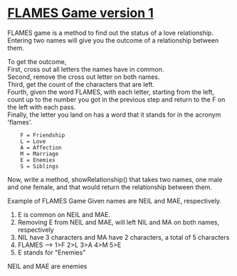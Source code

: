 # [FLAMES Game version 1](https://www.codewars.com/kata/flames-game-version-1 "https://www.codewars.com/kata/553e0c3c8b8c2e1745000005")

FLAMES game is a method to find out the status of a love relationship. Entering two names will give you the outcome of a relationship between them.    

To get the outcome,    
First, cross out all letters the names have in common.    
Second, remove the cross out letter on both names.    
Third, get the count of the characters that are left.    
Fourth, given the word FLAMES, with each letter, starting from the left, count up to the number you got in the previous step and return to the F on the left with each pass.   
Finally, the letter you land on has a word that it stands for in the acronym 'flames'.
    
        F = Friendship
        L = Love
        A = Affection
        M = Marriage
        E = Enemies
        S = Siblings


Now, write a method, showRelationship() that takes two names, one male and one female, and that would return the relationship between them.

Example of FLAMES Game
Given names are NEIL and MAE, respectively.                                   
1. E is common on NEIL and MAE.                                             
2. Removing E from NEIL and MAE, will left NIL and MA on both names, respectively                         
3. NIL have 3 characters and MA have 2 characters, a total of 5 characters                                                            
4. FLAMES --> 1>F 2>L 3>A 4>M 5>E                                        
5. E stands for "Enemies"

NEIL and MAE are enemies